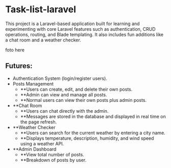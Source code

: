 # Task-list-laravel

This project is a Laravel-based application built for learning and experimenting with core Laravel features such as authentication, 
CRUD operations, routing, and Blade templating. It also includes fun additions like a chat room and a weather checker.

foto here

## Futures:


- Authentication System (login/register users).
- Posts Management
  - **Users can create, edit, and delete their own posts.
  - **Admin can view and manage all posts.
  - **Normal users can view their own posts plus admin posts.
- **Chat Room
  - **Users can chat directly with the admin.
  - **Messages are stored in the database and displayed in real time on the page refresh.
- **Weather Checker
  - **Users can search for the current weather by entering a city name.
  - **Displays temperature, description, humidity, and wind speed using a weather API.
- **Admin Dashboard
  - **View total number of posts.
  - **Breakdown of posts by user.

